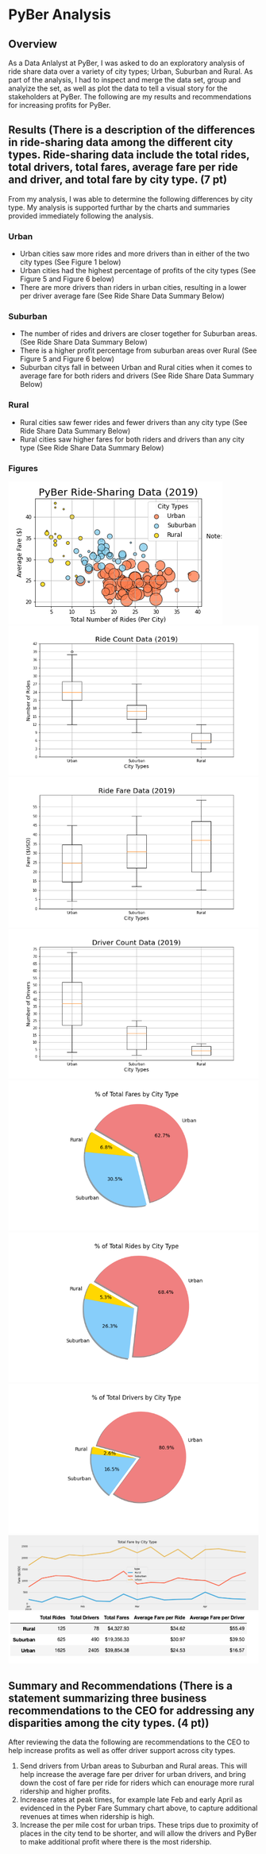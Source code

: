 # PyBer Analysis

## Overview 
As a Data Anlalyst at PyBer, I was asked to do an exploratory analysis of ride share data over a variety of city types; Urban, Suburban and Rural. As part of the analysis, I had to inspect and merge the data set, group and analyize the set, as well as plot the data to tell a visual story for the stakeholders at PyBer. The following are my results and recommendations for increasing profits for PyBer.

## Results (There is a description of the differences in ride-sharing data among the different city types. Ride-sharing data include the total rides, total drivers, total fares, average fare per ride and driver, and total fare by city type. (7 pt)

From my analysis, I was able to determine the following differences by city type. My analysis is supported furthar by the charts and summaries provided immediately following the analysis. 

### Urban
* Urban cities saw more rides and more drivers than in either of the two city types (See Figure 1 below)
* Urban cities had the highest percentage of profits of the city types (See Figure 5 and Figure 6 below)
* There are more drivers than riders in urban cities, resulting in a lower per driver average fare (See Ride Share Data Summary Below)

### Suburban
* The number of rides and drivers are closer together for Suburban areas. (See Ride Share Data Summary Below)
* There is a higher profit percentage from suburban areas over Rural (See Figure 5 and Figure 6 below)
* Suburban citys fall in between Urban and Rural cities when it comes to average fare for both riders and drivers (See Ride Share Data Summary Below)

### Rural
* Rural cities saw fewer rides and fewer drivers than any city type (See Ride Share Data Summary Below)
* Rural cities saw higher fares for both riders and drivers than any city type (See Ride Share Data Summary Below)


### Figures
![Figure 1 : PyBer Ride-Sharing Data](https://github.com/jmmadson/PyBer_Analysis/blob/main/Resources/Fig1.png?raw=true)
![Figure 2 : Ride Counts](https://github.com/jmmadson/PyBer_Analysis/blob/main/Resources/Fig2.png?raw=true)
![Figure 3 : Fare Rates](https://github.com/jmmadson/PyBer_Analysis/blob/main/Resources/Fig3.png?raw=true)
![Figure 4 : Driver Count](https://github.com/jmmadson/PyBer_Analysis/blob/main/Resources/Fig4.png?raw=true)
![Figure 5 : % of Total Fares by City Type](https://github.com/jmmadson/PyBer_Analysis/blob/main/Resources/Fig5.png?raw=true)
![Figure 6 : % of Total Rides by City Type](https://github.com/jmmadson/PyBer_Analysis/blob/main/Resources/Fig6.png?raw=true)
![Figure 7 : % of Total Drivers by City Type](https://github.com/jmmadson/PyBer_Analysis/blob/main/Resources/Fig7.png?raw=true)
![Ride Share Data Summary](https://github.com/jmmadson/PyBer_Analysis/blob/main/Resources/PyBer_fare_summary.png)
![Pyber Fare Summary](https://github.com/jmmadson/PyBer_Analysis/blob/main/Resources/Ride_Share_Data_Summary.png)

## Summary and Recommendations (There is a statement summarizing three business recommendations to the CEO for addressing any disparities among the city types. (4 pt))

After reviewing the data the following are recommendations to the CEO to help increase profits as well as offer driver support across city types. 

<ol>
<li>Send drivers from Urban areas to Suburban and Rural areas. This will help increase the average fare per driver for urban drivers, and bring down the cost of fare per ride for riders which can enourage more rural ridership and higher profits. </li>

<li>Increase rates at peak times, for example late Feb and early April as evidenced in the Pyber Fare Summary chart above, to capture additional revenues at times when ridership is high.</li>

<li>Increase the per mile cost for urban trips. These trips due to proximity of places in the city tend to be shorter, and will allow the drivers and PyBer to make additional profit where there is the most ridership.</li>
</ol> 